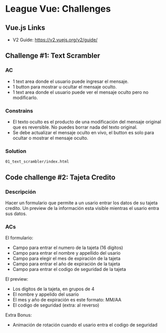 # League Vue: Challenges

## Vue.js Links

 * V2 Guide: https://v2.vuejs.org/v2/guide/

## Challenge #1: Text Scrambler

### AC

* 1 text area donde el usuario puede ingresar el mensaje.
* 1 button para mostrar u ocultar el mensaje oculto.
* 1 text area donde el usuario puede ver el mensaje oculto pero no modificarlo.

### Constrains

* El texto oculto es el producto de una modificación del mensaje original que es reversible. No puedes borrar nada del texto original.
* Se debe actualizar el mensaje oculto en vivo, el button es solo para ocultar o mostrar el mensaje oculto.

### Solution

`01_text_scrambler/index.html`

## Code challenge #2: Tajeta Credito

### Descripción
Hacer un formulario que permite a un usario entrar los datos de su tajeta credito.
Un preview de la información esta visible mientras el usario entra sus datos.

### ACs

El formulario:

* Campo para entrar el numero de la tajeta (16 dígitos)
* Campo para entrar el nombre y appellido del usario
* Campo para elegir el mes de expiración de la tajeta
* Campo para entrar el año de expiración de la tajeta
* Campo para entrar el codigo de seguridad de la tajeta

El preview:

* Los dígitos de la tajeta, en grupos de 4
* El nombre y appelido del usario
* El mes y año de expiración es este formato: MM/AA
* El codigo de seguridad (extra: al reverso)

Extra Bonus:

* Animación de rotación cuando el usario entra el codigo de seguridad